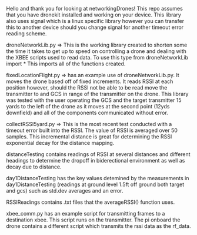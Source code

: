Hello and thank you for looking at networkingDrones!
This repo assumes that you have dronekit installed and working on your device. 
This library also uses signal which is a linux specific library however you can transfer this to another device should you change signal for another timeout error reading scheme.

droneNetworkLib.py => This is the working library created to shorten some the time it takes to get up to speed on controlling a drone and dealing with the XBEE scripts used to read data. To use this type from droneNetworkLib import *
This imports all of the functions created.

fixedLocationFlight.py => has an example use of droneNetworkLib.py. It moves the drone based off of fixed increments. It reads RSSI at each position however, should the RSSI not be able to be read move the transmitter to and GCS in range of the transmitter on the drone. This library was tested with the user operating the GCS and the target transmitter 15 yards to the left of the drone as it moves at the second point (12yds downfield) and all of the components communicated without error.  

collectRSSI5yard.py => This is the most recent test conducted with a timeout error built into the RSSI. The value of RSSI is averaged over 50 samples. This incremental distance is great for determining the RSSI exponential decay for the distance mapping. 

distanceTesting contains readings of RSSI at several distances and different headings to determine the dropoff in biderectional environment as well as decay due to distance.

day1DistanceTesting has the key values detemined by the measurements in day1DistanceTesting (readings at ground level 1.5ft off ground both target and gcs) such as std.dev averages and an error. 

RSSIReadings contains .txt files that the averageRSSI() function uses. 

xbee_comm.py has an example script for transmitting frames to a destination xbee. This script runs on the transmitter. The pi onboard the drone contains a different script which transmits the rssi data as the rf_data. 

